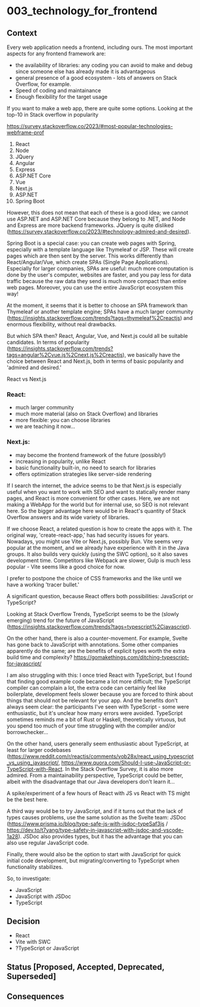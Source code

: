 # 003_technology_for_frontend


## Context
Every web application needs a frontend, including ours.
The most important aspects for any frontend framework are:
- the availability of libraries: any coding you can avoid to make and debug since someone else has already made it is advantageous
- general presence of a good ecosystem - lots of answers on Stack Overflow, for example.
- Speed of coding and maintainance
- Enough flexibility for the target usage 

If you want to make a web app, there are quite some options. Looking at the top-10 in Stack overflow in popularity

https://survey.stackoverflow.co/2023/#most-popular-technologies-webframe-prof 

1. React 
2. Node
3. JQuery
4. Angular
5. Express
6. ASP.NET Core
7. Vue 
8. Next.js
9. ASP.NET
10. Spring Boot

However, this does not mean that each of these is a good idea; we cannot use ASP.NET and ASP.NET Core because they belong to .NET, and Node and Express are more backend frameworks. JQuery is quite disliked (https://survey.stackoverflow.co/2023/#technology-admired-and-desired).

Spring Boot is a special case: you can create web pages with Spring, especially with a template language like Thymeleaf or JSP. These will create pages which are then sent by the server. This works differently than React/Angular/Vue, which create SPAs (Single Page Applications). Especially for larger companies, SPAs are useful: much more computation is done by the user's computer, websites are faster, and you pay less for data traffic because the raw data they send is much more compact than entire web pages. Moreover, you can use the entire JavaScript ecosystem this way!

At the moment, it seems that it is better to choose an SPA framework than Thymeleaf or another template engine; SPAs have a much larger community (https://insights.stackoverflow.com/trends?tags=thymeleaf%2Creactjs) and enormous flexibility, without real drawbacks.

But which SPA then? React, Angular, Vue, and Next.js could all be suitable candidates. In terms of popularity (https://insights.stackoverflow.com/trends?tags=angular%2Cvue.js%2Cnext.js%2Creactjs), we basically have the choice between React and Next.js, both in terms of basic popularity and 'admired and desired.'

React vs Next.js

### React:
- much larger community
- much more material (also on Stack Overflow) and libraries
- more flexible: you can choose libraries
- we are teaching it now...

### Next.js:
- may become the frontend framework of the future (possibly!)
- increasing in popularity, unlike React
- basic functionality built-in, no need to search for libraries
- offers optimization strategies like server-side rendering

If I search the internet, the advice seems to be that Next.js is especially useful when you want to work with SEO and want to statically render many pages, and React is more convenient for other cases. Here, we are not making a WebApp for the world but for internal use, so SEO is not relevant here. So the bigger advantage here would be in React's quantity of Stack Overflow answers and its wide variety of libraries.

If we choose React, a related question is how to create the apps with it. The original way, 'create-react-app,' has had security issues for years. Nowadays, you might use Vite or Next.js, possibly Bun. Vite seems very popular at the moment, and we already have experience with it in the Java groups. It also builds very quickly (using the SWC option), so it also saves development time. Competitors like Webpack are slower, Gulp is much less popular - Vite seems like a good choice for now.

I prefer to postpone the choice of CSS frameworks and the like until we have a working 'tracer bullet.'

A significant question, because React offers both possibilities: JavaScript or TypeScript?

Looking at Stack Overflow Trends, TypeScript seems to be the (slowly emerging) trend for the future of JavaScript (https://insights.stackoverflow.com/trends?tags=typescript%2Cjavascript).

On the other hand, there is also a counter-movement. For example, Svelte has gone back to JavaScript with annotations. Some other companies apparently do the same; are the benefits of explicit types worth the extra build time and complexity? https://gomakethings.com/ditching-typescript-for-javascript/

I am also struggling with this: I once tried React with TypeScript, but I found that finding good example code became a lot more difficult; the TypeScript compiler can complain a lot, the extra code can certainly feel like boilerplate, development feels slower because you are forced to think about things that should not be relevant for your app. And the benefits don't always seem clear: the participants I've seen with TypeScript - some were enthusiastic, but it's unclear how many errors were avoided. TypeScript sometimes reminds me a bit of Rust or Haskell, theoretically virtuous, but you spend too much of your time struggling with the compiler and/or borrowchecker...

On the other hand, users generally seem enthusiastic about TypeScript, at least for larger codebases (https://www.reddit.com/r/reactjs/comments/vob28x/react_using_typescript_vs_using_javascript/, https://www.quora.com/Should-I-use-JavaScript-or-TypeScript-with-React. In the Stack Overflow Survey, it is also more admired. From a maintainability perspective, TypeScript could be better, albeit with the disadvantage that our Java developers don't learn it...

A spike/experiment of a few hours of React with JS vs React with TS might be the best here.

A third way would be to try JavaScript, and if it turns out that the lack of types causes problems, use the same solution as the Svelte team: JSDoc (https://www.prisma.io/blog/type-safe-js-with-jsdoc-typeSaf3js / https://dev.to/t7yang/type-safety-in-javascript-with-jsdoc-and-vscode-1a28). JSDoc also provides types, but it has the advantage that you can also use regular JavaScript code.

Finally, there would also be the option to start with JavaScript for quick initial code development, but migrating/converting to TypeScript when functionality stabilizes.

So, to investigate:

- JavaScript
- JavaScript with JSDoc
- TypeScript


## Decision
- React 
- Vite with SWC
- ?TypeScript or JavaScript


## Status [Proposed, Accepted, Deprecated, Superseded]


## Consequences